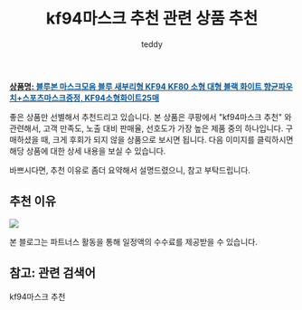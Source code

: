 ﻿---
layout: post
title:  "kf94마스크 추천 관련 상품 추천"
author: teddy
categories: [ 생활/건강 ]
tags: [kf94마스크 추천]
image: https://static.coupangcdn.com/image/vendor_inventory/2825/81322c21a8f7873a5fc4f1f54e55a4bce0298534882e5104bbd68f47d51e.jpg 
description: "쿠팡에서 kf94마스크 추천 관련 상품으로 가장 고객 선호도가 높은 제품 중 하나입니다."
---

<a href="https://link.coupang.com/re/AFFSDP?lptag=AF5385349&pageKey=5315912188&itemId=7717243262&vendorItemId=74230115496&traceid=V0-153-3682291c76fe4803"><b>상품명: <font color='#01579B'>블루본 마스크모음 블루 새부리형 KF94 KF80 소형 대형 블랙 화이트 향균파우치+스포츠마스크증정, KF94소형화이트25매</font></b></a>

좋은 상품만 선별해서 추천드리고 있습니다.
본 상품은 쿠팡에서 "kf94마스크 추천" 와 관련해서, 고객 만족도, 노출 대비 판매율, 선호도가 가장 높은 제품 중의 하나입니다.
구매하셨을 때, 크게 후회가 되지 않을 상품으로 보시면 됩니다. 
다음 이미지를 클릭하시면 해당 상품에 대한 상세 내용을 보실 수 있습니다.

바쁘시다면, 추천 이유로 좀더 요약해서 설명드렸으니, 참고 부탁드립니다.

## 추천 이유 

<a href="https://link.coupang.com/re/AFFSDP?lptag=AF5385349&pageKey=5315912188&itemId=7717243262&vendorItemId=74230115496&traceid=V0-153-3682291c76fe4803"><img src="https://thumbnail7.coupangcdn.com/thumbnails/remote/q89/image/vendor_inventory/d9d3/e67244681ee6caef83e16d917e2c64f5042cfc4d812d213e44a05b8a1341.jpg"></a> 

본 블로그는 파트너스 활동을 통해 일정액의 수수료를 제공받을 수 있습니다.

## 참고: 관련 검색어    
kf94마스크 추천